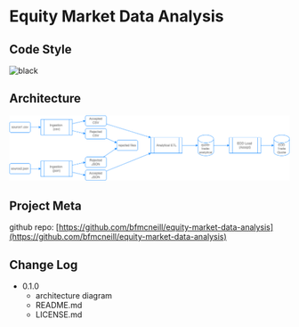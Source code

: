 # Equity Market Data Analysis

## Code Style

![black](https://camo.githubusercontent.com/d91ed7ac7abbd5a6102cbe988dd8e9ac21bde0a73d97be7603b891ad08ce3479/68747470733a2f2f696d672e736869656c64732e696f2f62616467652f636f64652532307374796c652d626c61636b2d3030303030302e737667)

## Architecture

![architecture diagram](./diagrams/architecture-diagram-color.png)

## Project Meta

github repo: [https://github.com/bfmcneill/equity-market-data-analysis](https://github.com/bfmcneill/equity-market-data-analysis)

## Change Log

- 0.1.0
  - architecture diagram
  - README.md
  - LICENSE.md
